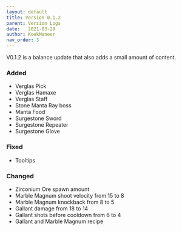 ```yaml
---
layout: default
title: Version 0.1.2
parent: Version Logs
date:   2021-03-29
author: KoekMeneer
nav_order: 3
---
```


V0.1.2 is a balance update that also adds a small amount of content.

### Added
- Verglas Pick
- Verglas Hamaxe
- Verglas Staff
- Stone Manta Ray boss
- Manta Food
- Surgestone Sword
- Surgestone Repeater
- Surgestone Glove

### Fixed
- Tooltips

### Changed
- Zirconium Ore spawn amount
- Marble Magnum shoot velocity from 15 to 8
- Marble Magnum knockback from 8 to 5
- Gallant damage from 18 to 14
- Gallant shots before cooldown from 6 to 4
- Gallant and Marble Magnum recipe